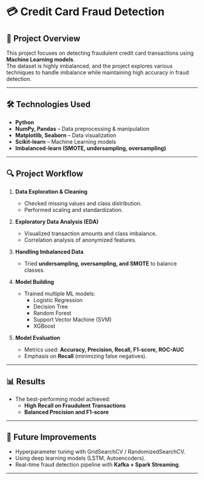 # 💳 Credit Card Fraud Detection

## 📌 Project Overview
This project focuses on detecting fraudulent credit card transactions using **Machine Learning models**.  
The dataset is highly imbalanced, and the project explores various techniques to handle imbalance while maintaining high accuracy in fraud detection.

---


## 🛠️ Technologies Used
- **Python**
- **NumPy, Pandas** – Data preprocessing & manipulation
- **Matplotlib, Seaborn** – Data visualization
- **Scikit-learn** – Machine Learning models
- **Imbalanced-learn (SMOTE, undersampling, oversampling)**

---

## 🔍 Project Workflow
1. **Data Exploration & Cleaning**
   - Checked missing values and class distribution.
   - Performed scaling and standardization.

2. **Exploratory Data Analysis (EDA)**
   - Visualized transaction amounts and class imbalance.
   - Correlation analysis of anonymized features.

3. **Handling Imbalanced Data**
   - Tried **undersampling, oversampling, and SMOTE** to balance classes.

4. **Model Building**
   - Trained multiple ML models:
     - Logistic Regression
     - Decision Tree
     - Random Forest
     - Support Vector Machine (SVM)
     - XGBoost

5. **Model Evaluation**
   - Metrics used: **Accuracy, Precision, Recall, F1-score, ROC-AUC**
   - Emphasis on **Recall** (minimizing false negatives).

---

## 📊 Results
- The best-performing model achieved:
  - **High Recall on Fraudulent Transactions**
  - **Balanced Precision and F1-score**

---

## 🚀 Future Improvements
- Hyperparameter tuning with GridSearchCV / RandomizedSearchCV.
- Using deep learning models (LSTM, Autoencoders).
- Real-time fraud detection pipeline with **Kafka + Spark Streaming**.

---
